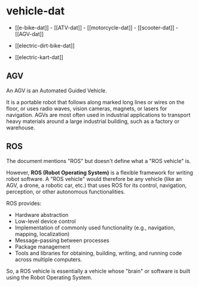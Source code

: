 
# vehicle-dat

- [[e-bike-dat]] - [[ATV-dat]] - [[motorcycle-dat]] - [[scooter-dat]] - [[AGV-dat]]

- [[electric-dirt-bike-dat]]

- [[electric-kart-dat]]

## AGV

An AGV is an Automated Guided Vehicle.

It is a portable robot that follows along marked long lines or wires on the floor, or uses radio waves, vision cameras, magnets, or lasers for navigation. AGVs are most often used in industrial applications to transport heavy materials around a large industrial building, such as a factory or warehouse.

## ROS 

The document mentions "ROS" but doesn't define what a "ROS vehicle" is.

However, **ROS (Robot Operating System)** is a flexible framework for writing robot software. A "ROS vehicle" would therefore be any vehicle (like an AGV, a drone, a robotic car, etc.) that uses ROS for its control, navigation, perception, or other autonomous functionalities.

ROS provides:

- Hardware abstraction
- Low-level device control
- Implementation of commonly used functionality (e.g., navigation, mapping, localization)
- Message-passing between processes
- Package management
- Tools and libraries for obtaining, building, writing, and running code across multiple computers.

So, a ROS vehicle is essentially a vehicle whose "brain" or software is built using the Robot Operating System.

